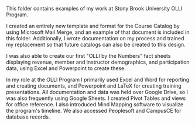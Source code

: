 This folder contains examples of my work at Stony Brook University OLLI Program.

I created an entirely new template and format for the Course Catalog by using Microsoft Mail Merge, and an example of that document is included in this folder. Additionally, I wrote documentation on my process and trained my replacement so that future catalogs can also be created to this design.

I was also able to create our first "OLLI by the Numbers" fact sheets displaying revenue, member and instructor demographics, and participation data, using Excel and Powerpoint to create these. 

In my role at the OLLI Program I primarily used Excel and Word for reporting and creating documents, and Powerpoint and LaTeX for creating training presentations. All documentation and data was held over Google Drive, so I was also frequently using Google Sheets. I created Pivot Tables and views for office reference. I also introduced Mind Mapping software to visualize the program's timeline. We also accessed Peoplesoft and CampusCE for database records.
